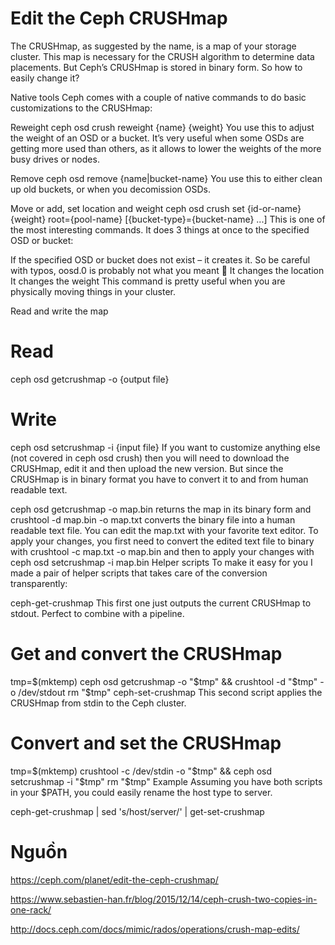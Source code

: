 # Edit the Ceph CRUSHmap
The CRUSHmap, as suggested by the name, is a map of your storage cluster. This map is necessary for the CRUSH algorithm to determine data placements. But Ceph’s CRUSHmap is stored in binary form. So how to easily change it?

Native tools
Ceph comes with a couple of native commands to do basic customizations to the CRUSHmap:

Reweight
ceph osd crush reweight {name} {weight}
You use this to adjust the weight of an OSD or a bucket. It’s very useful when some OSDs are getting more used than others, as it allows to lower the weights of the more busy drives or nodes.

Remove
ceph osd remove {name|bucket-name}
You use this to either clean up old buckets, or when you decomission OSDs.

Move or add, set location and weight
ceph osd crush set {id-or-name} {weight} root={pool-name} [{bucket-type}={bucket-name} ...]
This is one of the most interesting commands. It does 3 things at once to the specified OSD or bucket:

If the specified OSD or bucket does not exist – it creates it. So be careful with typos, oosd.0 is probably not what you meant 🙂
It changes the location
It changes the weight
This command is pretty useful when you are physically moving things in your cluster.

Read and write the map
# Read
ceph osd getcrushmap -o {output file}
# Write
ceph osd setcrushmap -i {input file}
If you want to customize anything else (not covered in ceph osd crush) then you will need to download the CRUSHmap, edit it and then upload the new version. But since the CRUSHmap is in binary format you have to convert it to and from human readable text.

ceph osd getcrushmap -o map.bin returns the map in its binary form and crushtool -d map.bin -o map.txt converts the binary file into a human readable text file.
You can edit the map.txt with your favorite text editor.
To apply your changes, you first need to convert the edited text file to binary with crushtool -c map.txt -o map.bin and then to apply your changes with ceph osd setcrushmap -i map.bin
Helper scripts
To make it easy for you I made a pair of helper scripts that takes care of the conversion transparently:

ceph-get-crushmap
This first one just outputs the current CRUSHmap to stdout. Perfect to combine with a pipeline.

# Get and convert the CRUSHmap
tmp=$(mktemp)
ceph osd getcrushmap -o "$tmp" && crushtool -d "$tmp" -o /dev/stdout
rm "$tmp"
ceph-set-crushmap
This second script applies the CRUSHmap from stdin to the Ceph cluster.

# Convert and set the CRUSHmap
tmp=$(mktemp)
crushtool -c /dev/stdin -o "$tmp" && ceph osd setcrushmap -i "$tmp"
rm "$tmp"
Example
Assuming you have both scripts in your $PATH, you could easily rename the host type to server.

ceph-get-crushmap | sed 's/host/server/' | get-set-crushmap



# Nguồn 

https://ceph.com/planet/edit-the-ceph-crushmap/

https://www.sebastien-han.fr/blog/2015/12/14/ceph-crush-two-copies-in-one-rack/

http://docs.ceph.com/docs/mimic/rados/operations/crush-map-edits/


